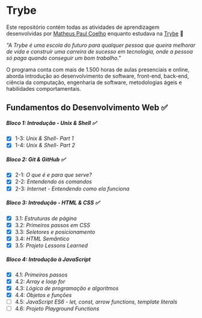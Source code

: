 # Trybe

Este repositório contém todas as atividades de aprendizagem desenvolvidas por [Matheus Paul Coelho](https://www.linkedin.com/in/matheus-paul/) enquanto estudava na [Trybe](https://www.betrybe.com/) :rocket:

_"A Trybe é uma escola do futuro para qualquer pessoa que queira melhorar de vida e construir uma carreira de sucesso em tecnologia, onde a pessoa só paga quando conseguir um bom trabalho."_

O programa conta com mais de 1.500 horas de aulas presenciais e online, aborda introdução ao desenvolvimento de software, front-end, back-end, ciência da computação, engenharia de software, metodologias ágeis e habilidades comportamentais.

## Fundamentos do Desenvolvimento Web :white_check_mark:

##### Bloco 1: Introdução - Unix & Shell :white_check_mark:

- [x] 1-3: _Unix & Shell- Part 1_
- [x] 1-4: _Unix & Shell- Part 2_

##### Bloco 2: Git & GitHub :white_check_mark:

- [x] 2-1: _O que é e para que serve?_
- [x] 2-2: _Entendendo os comandos_
- [x] 2-3: _Internet - Entendendo como ela funciona_

##### Bloco 3: Introdução - HTML & CSS :white_check_mark:

- [x] 3.1: _Estruturas de página_
- [x] 3.2: _Primeiros passos em CSS_
- [x] 3.3: _Seletores e posicionamento_
- [x] 3.4: _HTML Semântico_
- [x] 3.5: _Projeto Lessons Learned_

##### Bloco 4: Introdução à JavaScript

- [x] 4.1: _Primeiros passos_
- [x] 4.2: _Array e loop for_
- [x] 4.3: _Lógica de programação e algoritmos_
- [x] 4.4: _Objetos e funções_
- [ ] 4.5: _JavaScript ES6 - let, const, arrow functions, template literals_
- [ ] 4.6: _Projeto Playground Functions_